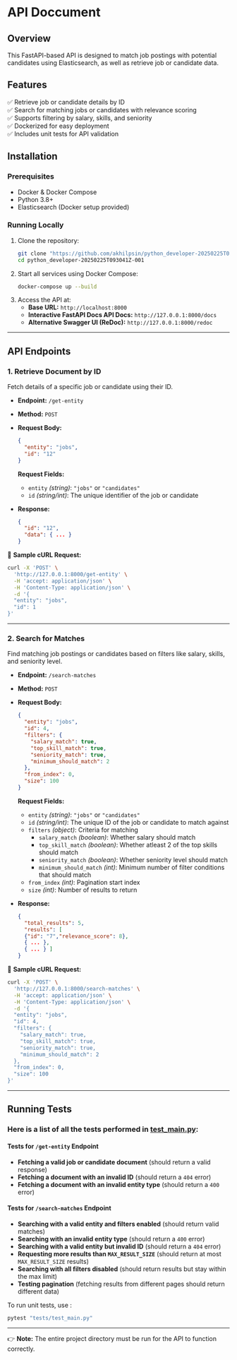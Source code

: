 # **API Doccument**

## **Overview**
This FastAPI-based API is designed to match job postings with potential candidates using Elasticsearch, as well as retrieve job or candidate data.

## **Features**
✅ Retrieve job or candidate details by ID  
✅ Search for matching jobs or candidates with relevance scoring  
✅ Supports filtering by salary, skills, and seniority  
✅ Dockerized for easy deployment  
✅ Includes unit tests for API validation  

## **Installation**

### **Prerequisites**
- Docker & Docker Compose
- Python 3.8+
- Elasticsearch (Docker setup provided)

### **Running Locally**
1. Clone the repository:
   ```bash
   git clone "https://github.com/akhilpsin/python_developer-20250225T093041Z-001.git"
   cd python_developer-20250225T093041Z-001
   ```
2. Start all services using Docker Compose:
   ```bash
   docker-compose up --build
   ```
3. Access the API at:
   - **Base URL:** `http://localhost:8000`  
   - **Interactive FastAPI Docs API Docs:** `http://127.0.0.1:8000/docs`
   - **Alternative Swagger UI (ReDoc):** `http://127.0.0.1:8000/redoc`

---

## **API Endpoints**

### **1. Retrieve Document by ID**
Fetch details of a specific job or candidate using their ID.

- **Endpoint:** `/get-entity`
- **Method:** `POST`
- **Request Body:**
  ```json
  {
    "entity": "jobs",
    "id": "12"
  }
  ```
  **Request Fields:**
  - `entity` _(string)_: `"jobs"` or `"candidates"`
  - `id` _(string/int)_: The unique identifier of the job or candidate

- **Response:**
  ```json
  {
    "id": "12",
    "data": { ... }
  }
  ```
  
🔹 **Sample cURL Request:**
```bash
curl -X 'POST' \
  'http://127.0.0.1:8000/get-entity' \
  -H 'accept: application/json' \
  -H 'Content-Type: application/json' \
  -d '{
  "entity": "jobs",
  "id": 1
}'
```

---

### **2. Search for Matches**
Find matching job postings or candidates based on filters like salary, skills, and seniority level.

- **Endpoint:** `/search-matches`
- **Method:** `POST`
- **Request Body:**
  ```json
  {
    "entity": "jobs",
    "id": 4,
    "filters": {
      "salary_match": true,
      "top_skill_match": true,
      "seniority_match": true,
      "minimum_should_match": 2
    },
    "from_index": 0,
    "size": 100
  }
  ```
  
  **Request Fields:**
  - `entity` _(string)_: `"jobs"` or `"candidates"`
  - `id` _(string/int)_: The unique ID of the job or candidate to match against
  - `filters` _(object)_: Criteria for matching
    - `salary_match` _(boolean)_: Whether salary should match
    - `top_skill_match` _(boolean)_: Whether atleast 2 of the top skills should match
    - `seniority_match` _(boolean)_: Whether seniority level should match
    - `minimum_should_match` _(int)_: Minimum number of filter conditions that should match
  - `from_index` _(int)_: Pagination start index
  - `size` _(int)_: Number of results to return

- **Response:**
  ```json
  {
    "total_results": 5,
    "results": [
    {"id": "7","relevance_score": 8}, 
    { ... }, 
    { ... } ]
  }
  ```
  
🔹 **Sample cURL Request:**
```bash
curl -X 'POST' \
  'http://127.0.0.1:8000/search-matches' \
  -H 'accept: application/json' \
  -H 'Content-Type: application/json' \
  -d '{
  "entity": "jobs",
  "id": 4,
  "filters": {
    "salary_match": true,
    "top_skill_match": true,
    "seniority_match": true,
    "minimum_should_match": 2
  },
  "from_index": 0,
  "size": 100
}'
```

---

## **Running Tests**

### Here is a list of all the tests performed in [test_main.py](https://github.com/akhilpsin/python_developer-20250225T093041Z-001/blob/main/fastapi_service/tests/test_main.py): 

#### **Tests for `/get-entity` Endpoint**  
- **Fetching a valid job or candidate document** (should return a valid response)  
- **Fetching a document with an invalid ID** (should return a `404` error)  
- **Fetching a document with an invalid entity type** (should return a `400` error)  

#### **Tests for `/search-matches` Endpoint**  
- **Searching with a valid entity and filters enabled** (should return valid matches)  
- **Searching with an invalid entity type** (should return a `400` error)  
- **Searching with a valid entity but invalid ID** (should return a `404` error)  
- **Requesting more results than `MAX_RESULT_SIZE`** (should return at most `MAX_RESULT_SIZE` results)  
- **Searching with all filters disabled** (should return results but stay within the max limit)  
- **Testing pagination** (fetching results from different pages should return different data)  

To run unit tests, use :
```bash
pytest "tests/test_main.py"
```

---

👉 **Note:** The entire project directory must be run for the API to function correctly.
